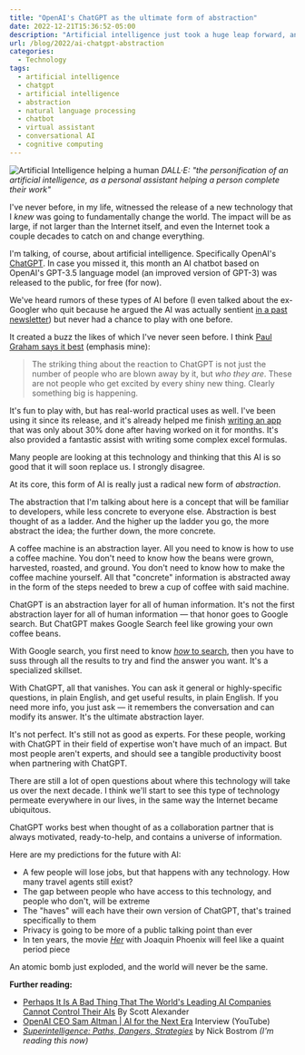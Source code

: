 ```yaml
---
title: "OpenAI's ChatGPT as the ultimate form of abstraction"
date: 2022-12-21T15:36:52-05:00
description: "Artificial intelligence just took a huge leap forward, and is the ultimate form of general knowledge abstraction"
url: /blog/2022/ai-chatgpt-abstraction
categories:
  - Technology
tags:
  - artificial intelligence
  - chatgpt
  - artificial intelligence
  - abstraction
  - natural language processing
  - chatbot
  - virtual assistant
  - conversational AI
  - cognitive computing
---
```

![Artificial Intelligence helping a human](/images/blog/2022/12/artificial-intelligence-helping-human.jpg)
_DALL·E: "the personification of an artificial intelligence, as a personal assistant helping a person complete their work"_

I've never before, in my life, witnessed the release of a new technology that I *knew* was going to fundamentally change the world. The impact will be as large, if not larger than the Internet itself, and even the Internet took a couple decades to catch on and change everything.

I'm talking, of course, about artificial intelligence. Specifically OpenAI's [ChatGPT](https://chat.openai.com/chat). In case you missed it, this month an AI chatbot based on OpenAI's GPT-3.5 language model (an improved version of GPT-3) was released to the public, for free (for now).

We've heard rumors of these types of AI before (I even talked about the ex-Googler who quit because he argued the AI was actually sentient [in a past newsletter](https://dannberg.substack.com/p/june-2022#details)) but never had a chance to play with one before.

It created a buzz the likes of which I've never seen before. I think [Paul Graham says it best](https://twitter.com/paulg/status/1598698665337561088) (emphasis mine):

> The striking thing about the reaction to ChatGPT is not just the number of people who are blown away by it, but *who they are*. These are not people who get excited by every shiny new thing. Clearly something big is happening.

It's fun to play with, but has real-world practical uses as well. I've been using it since its release, and it's already helped me finish [writing an app](https://github.com/dannberg/daily-pinboard) that was only about 30% done after having worked on it for months. It's also provided a fantastic assist with writing some complex excel formulas.

Many people are looking at this technology and thinking that this AI is so good that it will soon replace us. I strongly disagree.

At its core, this form of AI is really just a radical new form of *abstraction*.

The abstraction that I'm talking about here is a concept that will be familiar to developers, while less concrete to everyone else. Abstraction is best thought of as a ladder. And the higher up the ladder you go, the more abstract the idea; the further down, the more concrete.

A coffee machine is an abstraction layer. All you need to know is how to use a coffee machine. You don't need to know how the beans were grown, harvested, roasted, and ground. You don't need to know how to make the coffee machine yourself. All that "concrete" information is abstracted away in the form of the steps needed to brew a cup of coffee with said machine.

ChatGPT is an abstraction layer for all of human information. It's not the first abstraction layer for all of human information — that honor goes to Google search. But ChatGPT makes Google Search feel like growing your own coffee beans.

With Google search, you first need to know [*how* to search](https://ahrefs.com/blog/google-advanced-search-operators/), then you have to suss through all the results to try and find the answer you want. It's a specialized skillset.

With ChatGPT, all that vanishes. You can ask it general or highly-specific questions, in plain English, and get useful results, in plain English. If you need more info, you just ask — it remembers the conversation and can modify its answer. It's the ultimate abstraction layer.

It's not perfect. It's still not as good as experts. For these people, working with ChatGPT in their field of expertise won't have much of an impact. But most people aren't experts, and should see a tangible productivity boost when partnering with ChatGPT.

There are still a lot of open questions about where this technology will take us over the next decade. I think we'll start to see this type of technology permeate everywhere in our lives, in the same way the Internet became ubiquitous.

ChatGPT works best when thought of as a collaboration partner that is always motivated, ready-to-help, and contains a universe of information.

Here are my predictions for the future with AI:

- A few people will lose jobs, but that happens with any technology. How many travel agents still exist?
- The gap between people who have access to this technology, and people who don't, will be extreme
- The "haves" will each have their own version of ChatGPT, that's trained specifically to them
- Privacy is going to be more of a public talking point than ever
- In ten years, the movie *[Her](https://www.youtube.com/watch?v=dJTU48_yghs)* with Joaquin Phoenix will feel like a quaint period piece

An atomic bomb just exploded, and the world will never be the same.

**Further reading:**
- [Perhaps It Is A Bad Thing That The World's Leading AI Companies Cannot Control Their AIs](https://astralcodexten.substack.com/p/perhaps-it-is-a-bad-thing-that-the) By Scott Alexander
- [OpenAI CEO Sam Altman | AI for the Next Era](https://youtu.be/WHoWGNQRXb0) Interview (YouTube)
- *[Superintelligence: Paths, Dangers, Strategies](https://amzn.to/3YrePOy)* by Nick Bostrom *(I'm reading this now)*
